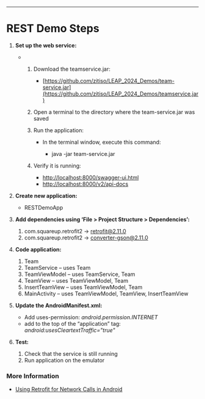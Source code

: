 ---------------------------------------------------------------------------------------------------------
# REST Demo Steps

1. **Set up the web service:**
    - 1. Download the teamservice.jar:
            - [https://github.com/zitiso/LEAP_2024_Demos/team-service.jar](https://github.com/zitiso/LEAP_2024_Demos/teamservice.jar)
      2. Open a terminal to the directory where the team-service.jar was saved
      3. Run the application:
            - In the terminal window, execute this command:

              - java -jar team-service.jar

      4. Verify it is running:
            - <http://localhost:8000/swagger-ui.html>
            - <http://localhost:8000/v2/api-docs>

1. **Create new application:**
    - RESTDemoApp
2. **Add dependencies using ‘File > Project Structure > Dependencies’:**
    1. com.squareup.retrofit2 -> retrofit@2.11.0
    2. com.squareup.retrofit2 -> converter-gson@2.11.0
3. **Code application:**
    1. Team
    2. TeamService – uses Team
    3. TeamViewModel – uses TeamService, Team
    4. TeamView – uses TeamViewModel, Team
    5. InsertTeamView – uses TeamViewModel, Team
    6. MainActivity – uses TeamViewModel, TeamView, InsertTeamView
4. **Update the AndroidManifest.xml:**
    - Add uses-permission: _android.permission.INTERNET_
    - add to the top of the “application” tag: _android:usesCleartextTraffic="true"_
5. **Test:**
    1. Check that the service is still running
    2. Run application on the emulator
  
 ### More Information
- [Using Retrofit for Network Calls in Android](https://dashwave.io/blog/using-retrofit-for-network-calls-in-android)
